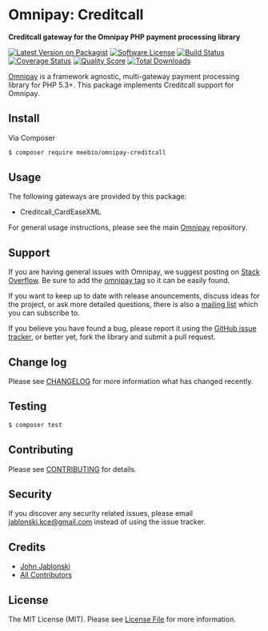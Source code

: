 # Omnipay: Creditcall

**Creditcall gateway for the Omnipay PHP payment processing library**

[![Latest Version on Packagist](https://img.shields.io/packagist/v/meebio/omnipay-creditcall.svg?style=flat-square)](https://packagist.org/packages/meebio/omnipay-creditcall)
[![Software License](https://img.shields.io/badge/license-MIT-brightgreen.svg?style=flat-square)](LICENSE.md)
[![Build Status](https://img.shields.io/travis/meebio/omnipay-creditcall/master.svg?style=flat-square)](https://travis-ci.org/meebio/omnipay-creditcall)
[![Coverage Status](https://img.shields.io/scrutinizer/coverage/g/meebio/omnipay-creditcall.svg?style=flat-square)](https://scrutinizer-ci.com/g/meebio/omnipay-creditcall/code-structure)
[![Quality Score](https://img.shields.io/scrutinizer/g/meebio/omnipay-creditcall.svg?style=flat-square)](https://scrutinizer-ci.com/g/meebio/omnipay-creditcall)
[![Total Downloads](https://img.shields.io/packagist/dt/meebio/omnipay-creditcall.svg?style=flat-square)](https://packagist.org/packages/meebio/omnipay-creditcall)


[Omnipay](https://github.com/thephpleague/omnipay) is a framework agnostic, multi-gateway payment
processing library for PHP 5.3+. This package implements Creditcall support for Omnipay.

## Install

Via Composer

``` bash
$ composer require meebio/omnipay-creditcall
```

## Usage

The following gateways are provided by this package:

 * Creditcall_CardEaseXML

For general usage instructions, please see the main [Omnipay](https://github.com/thephpleague/omnipay) repository.

## Support

If you are having general issues with Omnipay, we suggest posting on
[Stack Overflow](http://stackoverflow.com/). Be sure to add the
[omnipay tag](http://stackoverflow.com/questions/tagged/omnipay) so it can be easily found.

If you want to keep up to date with release anouncements, discuss ideas for the project,
or ask more detailed questions, there is also a [mailing list](https://groups.google.com/forum/#!forum/omnipay) which
you can subscribe to.

If you believe you have found a bug, please report it using the [GitHub issue tracker](https://github.com/meebio/omnipay-creditcall/issues),
or better yet, fork the library and submit a pull request.

## Change log

Please see [CHANGELOG](CHANGELOG.md) for more information what has changed recently.

## Testing

``` bash
$ composer test
```

## Contributing

Please see [CONTRIBUTING](CONTRIBUTING.md) for details.

## Security

If you discover any security related issues, please email jablonski.kce@gmail.com instead of using the issue tracker.

## Credits

- [John Jablonski](https://github.com/jan-j)
- [All Contributors](../../contributors)

## License

The MIT License (MIT). Please see [License File](LICENSE.md) for more information.
